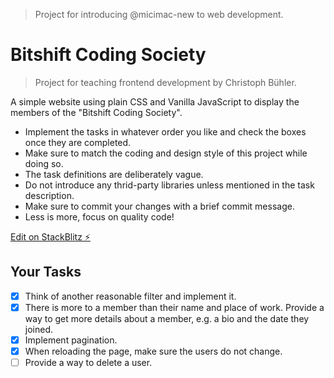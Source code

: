 > Project for introducing @micimac-new to web development.

# Bitshift Coding Society

> Project for teaching frontend development by Christoph Bühler.

A simple website using plain CSS and Vanilla JavaScript to display the members of the "Bitshift Coding Society".

- Implement the tasks in whatever order you like and check the boxes once they are completed.
- Make sure to match the coding and design style of this project while doing so.
- The task definitions are deliberately vague.
- Do not introduce any thrid-party libraries unless mentioned in the task description.
- Make sure to commit your changes with a brief commit message.
- Less is more, focus on quality code!

[Edit on StackBlitz ⚡️](https://stackblitz.com/edit/js-guudhf)

## Your Tasks

- [x] Think of another reasonable filter and implement it.
- [x] There is more to a member than their name and place of work. Provide a way to get more details about a member, e.g. a bio and the date they joined.
- [x] Implement pagination.
- [x] When reloading the page, make sure the users do not change.
- [ ] Provide a way to delete a user.
